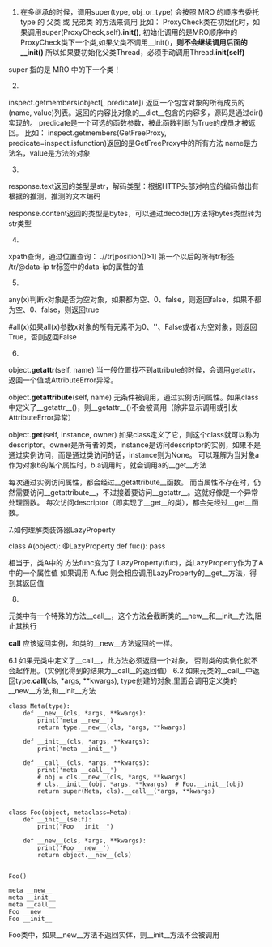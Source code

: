 

1. 在多继承的时候，调用super(type, obj_or_type) 会按照 MRO 的顺序去委托 type 的 父类 或 兄弟类 的方法来调用
比如：
ProxyCheck类在初始化时，如果调用super(ProxyCheck,self).__init()__,
初始化调用的是MRO顺序中的ProxyCheck类下一个类,如果父类不调用__init()__，则不会继续调用后面的__init()__
所以如果要初始化父类Thread，必须手动调用Thread.__init(self)__

super 指的是 MRO 中的下一个类！

2.
inspect.getmembers(object[, predicate])
返回一个包含对象的所有成员的(name, value)列表。返回的内容比对象的__dict__包含的内容多，源码是通过dir()实现的。
predicate是一个可选的函数参数，被此函数判断为True的成员才被返回。
比如：
inspect.getmembers(GetFreeProxy, predicate=inspect.isfunction)返回的是GetFreeProxy中的所有方法
name是方法名，value是方法的对象

3.
response.text返回的类型是str，解码类型：根据HTTP头部对响应的编码做出有根据的推测，推测的文本编码

response.content返回的类型是bytes，可以通过decode()方法将bytes类型转为str类型

4.
xpath查询，通过位置查询：
.//tr[position()>1]  第一个以后的所有tr标签
/tr/@data-ip tr标签中的data-ip的属性的值

5.
any(x)判断x对象是否为空对象，如果都为空、0、false，则返回false，如果不都为空、0、false，则返回true

#all(x)如果all(x)参数x对象的所有元素不为0、''、False或者x为空对象，则返回True，否则返回False

6.
object.__getattr__(self, name)
当一般位置找不到attribute的时候，会调用getattr，返回一个值或AttributeError异常。

object.__getattribute__(self, name)
无条件被调用，通过实例访问属性。如果class中定义了__getattr__()，则__getattr__()不会被调用（除非显示调用或引发AttributeError异常）

object.__get__(self, instance, owner)
如果class定义了它，则这个class就可以称为descriptor。owner是所有者的类，instance是访问descriptor的实例，如果不是通过实例访问，而是通过类访问的话，instance则为None。
可以理解为当对象a作为对象b的某个属性时，b.a调用时，就会调用a的__get__方法

每次通过实例访问属性，都会经过__getattribute__函数。
而当属性不存在时，仍然需要访问__getattribute__，不过接着要访问__getattr__。这就好像是一个异常处理函数。
每次访问descriptor（即实现了__get__的类），都会先经过__get__函数。

7.如何理解类装饰器LazyProperty

class A(object):
    @LazyProperty
    def fuc():
        pass

相当于，类A中的 方法func变为了 LazyProperty(fuc)，类LazyProperty作为了A中的一个属性值
如果调用 A.fuc 则会相应调用LazyProperty的__get__方法，得到其返回值


8.
元类中有一个特殊的方法__call__，这个方法会截断类的__new__和__init__方法,阻止其执行

__call__ 应该返回实例，和类的__new__方法返回的一样。

6.1 如果元类中定义了__call__，此方法必须返回一个对象，
否则类的实例化就不会起作用。（实例化得到的结果为__call__的返回值）
6.2 如果元类的__call__中返回type.__call__(cls, *args, **kwargs),
type创建的对象,里面会调用定义类的__new__方法,和__init__方法

```
class Meta(type):
    def __new__(cls, *args, **kwargs):
        print('meta __new__')
        return type.__new__(cls, *args, **kwargs)

    def __init__(cls, *args, **kwargs):
        print('meta __init__')

    def __call__(cls, *args, **kwargs):
        print('meta __call__')
        # obj = cls.__new__(cls, *args, **kwargs)
        # cls.__init__(obj, *args, **kwargs)  # Foo.__init__(obj)
        return super(Meta, cls).__call__(*args, **kwargs)


class Foo(object, metaclass=Meta):
    def __init__(self):
        print("Foo __init__")

    def __new__(cls, *args, **kwargs):
        print('Foo __new__')
        return object.__new__(cls)


Foo()
```
```
meta __new__
meta __init__
meta __call__
Foo __new__
Foo __init__
```
Foo类中，如果__new__方法不返回实体，则__init__方法不会被调用

